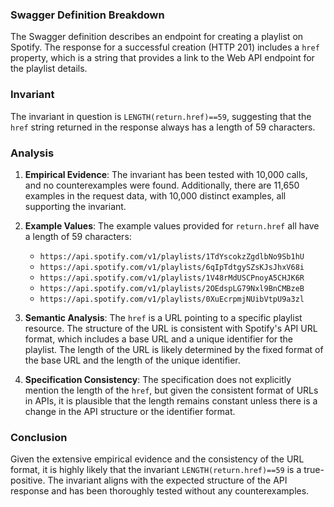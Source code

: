 ### Swagger Definition Breakdown
The Swagger definition describes an endpoint for creating a playlist on Spotify. The response for a successful creation (HTTP 201) includes a `href` property, which is a string that provides a link to the Web API endpoint for the playlist details.

### Invariant
The invariant in question is `LENGTH(return.href)==59`, suggesting that the `href` string returned in the response always has a length of 59 characters.

### Analysis
1. **Empirical Evidence**: The invariant has been tested with 10,000 calls, and no counterexamples were found. Additionally, there are 11,650 examples in the request data, with 10,000 distinct examples, all supporting the invariant.

2. **Example Values**: The example values provided for `return.href` all have a length of 59 characters:
   - `https://api.spotify.com/v1/playlists/1TdYscokzZgdlbNo9Sb1hU`
   - `https://api.spotify.com/v1/playlists/6qIpTdtgySZsKJsJhxV68i`
   - `https://api.spotify.com/v1/playlists/1V48rMdUSCPnoyA5CHJK6R`
   - `https://api.spotify.com/v1/playlists/2OEdspLG79Nxl9BnCMBzeB`
   - `https://api.spotify.com/v1/playlists/0XuEcrpmjNUibVtpU9a3zl`

3. **Semantic Analysis**: The `href` is a URL pointing to a specific playlist resource. The structure of the URL is consistent with Spotify's API URL format, which includes a base URL and a unique identifier for the playlist. The length of the URL is likely determined by the fixed format of the base URL and the length of the unique identifier.

4. **Specification Consistency**: The specification does not explicitly mention the length of the `href`, but given the consistent format of URLs in APIs, it is plausible that the length remains constant unless there is a change in the API structure or the identifier format.

### Conclusion
Given the extensive empirical evidence and the consistency of the URL format, it is highly likely that the invariant `LENGTH(return.href)==59` is a true-positive. The invariant aligns with the expected structure of the API response and has been thoroughly tested without any counterexamples.
